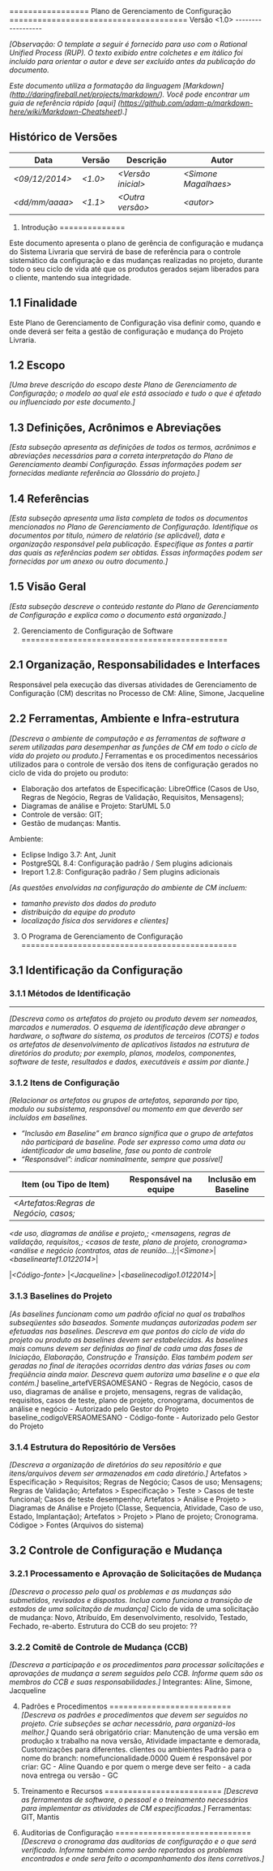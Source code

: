 <Nome do Projeto>
=================
Plano de Gerenciamento de Configuração
======================================
Versão &lt;1.0&gt;
------------------

_[Observação: O template a seguir é fornecido para uso com o Rational Unified Process (RUP).  O texto exibido entre colchetes e em itálico foi incluído para orientar o autor e deve ser excluído antes da publicação do documento._

_Este documento utiliza a formatação da linguagem [Markdown] (http://daringfireball.net/projects/markdown/). Você pode encontrar um guia de referência rápido [aqui] (https://github.com/adam-p/markdown-here/wiki/Markdown-Cheatsheet).]_

Histórico de Versões
--------------------

|Data                |Versão       |Descrição               |Autor          |
|--------------------|-------------|------------------------|---------------|
|_&lt;09/12/2014&gt;_|_&lt;1.0&gt;_|_&lt;Versão inicial&gt;_|_&lt;Simone Magalhaes&gt;_|
|_&lt;dd/mm/aaaa&gt;_|_&lt;1.1&gt;_|_&lt;Outra versão&gt;_  |_&lt;autor&gt;_|



1. Introdução
==============

Este documento apresenta o plano de gerência de configuração e mudança do Sistema Livraria que servirá de base de referência para o controle sistemático da configuração e das mudanças realizadas no projeto, durante todo o seu ciclo de vida até que os produtos gerados sejam liberados para o cliente, mantendo sua integridade.

1.1 Finalidade
---------------
Este Plano de Gerenciamento de Configuração visa definir como, quando e onde deverá ser feita a gestão de configuração e mudança do Projeto Livraria.

1.2 Escopo
----------
_[Uma breve descrição do escopo deste Plano de Gerenciamento de Configuração; o modelo ao qual ele está associado e tudo o que é afetado ou influenciado por este documento.]_

1.3 Definições, Acrônimos e Abreviações
---------------------------------------
_[Esta subseção apresenta as definições de todos os termos, acrônimos e abreviações necessários para a correta interpretação do Plano de Gerenciamento deambi Configuração.  Essas informações podem ser fornecidas mediante referência ao Glossário do projeto.]_

1.4 Referências
---------------
_[Esta subseção apresenta uma lista completa de todos os documentos mencionados no Plano de Gerenciamento de Configuração. Identifique os documentos por título, número de relatório (se aplicável), data e organização responsável pela publicação. Especifique as fontes a partir das quais as referências podem ser obtidas. Essas informações podem ser fornecidas por um anexo ou outro documento.]_

1.5 Visão Geral
---------------
_[Esta subseção descreve o conteúdo restante do Plano de Gerenciamento de Configuração e explica como o documento está organizado.]_



2. Gerenciamento de Configuração de Software
============================================

2.1 Organização, Responsabilidades e Interfaces
------------------------------------------------
Responsável pela execução das diversas atividades de Gerenciamento de Configuração (CM) descritas no Processo de CM: Aline, Simone, Jacqueline

2.2 Ferramentas, Ambiente e Infra-estrutura
-------------------------------------------
_[Descreva o ambiente de computação e as ferramentas de software a serem utilizadas para desempenhar as funções de CM em todo o ciclo de vida do projeto ou produto.]_
Ferramentas e os procedimentos necessários utilizados para o controle de versão dos itens de configuração gerados no ciclo de vida do projeto ou produto:
* Elaboração dos artefatos de Especificação: LibreOffice (Casos de Uso, Regras de Negócio, Regras de Validação,  Requisitos, Mensagens);
* Diagramas de análise e Projeto: StarUML 5.0
* Controle de versão: GIT;
* Gestão de mudanças: Mantis.

Ambiente:
* Eclipse Indigo 3.7: Ant, Junit
* PostgreSQL 8.4: Configuração padrão / Sem plugins adicionais
* Ireport 1.2.8: Configuração padrão / Sem plugins adicionais

_[As questões envolvidas na configuração do ambiente de CM incluem:_
* _tamanho previsto dos dados do produto_
* _distribuição da equipe do produto_
* _localização física dos servidores e clientes]_
 


3. O Programa de Gerenciamento de Configuração
==============================================

3.1 Identificação da Configuração
---------------------------------
### 3.1.1 Métodos de Identificação
----------------------------------
_[Descreva como os artefatos do projeto ou produto devem ser nomeados, marcados e numerados. O esquema de identificação deve abranger o hardware, o software do sistema, os produtos de terceiros (COTS) e todos os artefatos de desenvolvimento de aplicativos listados na estrutura de diretórios do produto; por exemplo, planos, modelos, componentes, software de teste, resultados e dados, executáveis e assim por diante.]_

### 3.1.2 Itens de Configuração
_[Relacionar os artefatos ou grupos de artefatos, separando por tipo, modulo ou subsistema, responsável ou momento em que deverão ser incluídos em baselines._
* _“Inclusão em Baseline” em branco significa que o grupo de artefatos não participará de baseline. Pode ser expresso como uma data ou identificador de uma baseline, fase ou ponto de controle_
* _“Responsável”: indicar nominalmente, sempre que possível]_

| Item (ou Tipo de Item)                           | Responsável na equipe	     | Inclusão em Baseline |
|--------------------------------------------------|----------------------------|----------------------|
|_&lt;Artefatos:Regras de Negócio, casos;_ 
_&lt;de uso, diagramas de análise e projeto,;_
_&lt;mensagens, regras de validação, requisitos,;_
_&lt;casos de teste, plano de projeto, cronograma&gt;_
_&lt;análise e negócio (contratos, atas de reunião...);_|_&lt;Simone&gt;_|_&lt;baselineartef1.0122014&gt;_|
                                         
|_&lt;Código-fonte&gt;_                            |_&lt;Jacqueline&gt;_        |_&lt;baselinecodigo1.0122014&gt;_|

### 3.1.3 Baselines do Projeto

_[As baselines funcionam como um padrão oficial no qual os trabalhos subseqüentes são baseados. Somente mudanças autorizadas podem ser efetuadas nas baselines._
_Descreva em que pontos do ciclo de vida do projeto ou produto as baselines devem ser estabelecidas. As baselines mais comuns devem ser definidas ao final de cada uma das fases de Iniciação, Elaboração, Construção e Transição. Elas também podem ser geradas no final de iterações ocorridas dentro das várias fases ou com freqüência ainda maior._
_Descreva quem autoriza uma baseline e o que ela contém.]_
baseline_artefVERSAOMESANO - Regras de Negócio, casos de uso, diagramas de análise e projeto, mensagens, regras de validação, requisitos, casos de teste, plano de projeto, cronograma, documentos de análise e negócio - Autorizado pelo Gestor do Projeto
baseline_codigoVERSAOMESANO - Código-fonte - Autorizado pelo Gestor do Projeto

### 3.1.4 Estrutura do Repositório de Versões
_[Descreva a organização de diretórios do seu repositório e que itens/arquivos devem ser armazenados em cada diretório.]_
Artefatos > Especificação > Requisitos; Regras de Negócio; Casos de uso; Mensagens; Regras de Validação;
Artefatos > Especificação > Teste > Casos de teste funcional; Casos de teste desempenho;
Artefatos > Análise e Projeto > Diagramas de Análise e Projeto (Classe, Sequencia, Atividade, Caso de uso, Estado, Implantação);
Artefatos > Projeto > Plano de projeto; Cronograma.
Códigoe > Fontes (Arquivos do sistema)

3.2 Controle de Configuração e Mudança
--------------------------------------

### 3.2.1 Processamento e Aprovação de Solicitações de Mudança
_[Descreva o processo pelo qual os problemas e as mudanças são submetidos, revisados e dispostos. Inclua como funciona a transição de estados de uma solicitação de mudança]_
Ciclo de vida de uma solicitação de mudança: Novo, Atribuído, Em desenvolvimento, resolvido, Testado, Fechado, re-aberto.
Estrutura do CCB do seu projeto: ??


### 3.2.2 Comitê de Controle de Mudança (CCB)
_[Descreva a participação e os procedimentos para processar solicitações e aprovações de mudança a serem seguidos pelo CCB. Informe quem são os membros do CCB e suas responsabilidades.]_
Integrantes: Aline, Simone, Jacqueline


4. Padrões e Procedimentos
==========================
_[Descreva os padrões e procedimentos que devem ser seguidos no projeto. Crie subseções se achar necessário, para organizá-los melhor.]_
Quando será obrigatório criar: Manutenção de uma versão em produção x trabalho na nova
versão, Atividade impactante e demorada, Customizações para diferentes.
clientes ou ambientes
Padrão para o nome do branch: nomefuncionalidade.0000
Quem é responsável por criar: GC - Aline
Quando e por quem o merge deve ser feito - a cada nova entrega ou versão - GC


5. Treinamento e Recursos
=========================
_[Descreva as ferramentas de software, o pessoal e o treinamento necessários para implementar as atividades de CM especificadas.]_
Ferramentas: GIT, Mantis


6. Auditorias de Configuração
=============================
_[Descreva o cronograma das auditorias de configuração e o que será verificado. Informe também como serão reportados os problemas encontrados e onde sera feito o acompanhamento dos itens corretivos.]_
